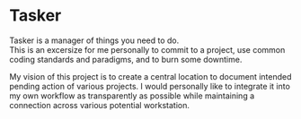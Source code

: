 Tasker
======

Tasker is a manager of things you need to do.  
This is an excersize for me personally to commit to a project, use common coding standards and paradigms, and to burn some downtime.

My vision of this project is to create a central location to document intended pending action of various projects.
I would personally like to integrate it into my own workflow as transparently as possible while maintaining a connection across various potential workstation.
